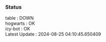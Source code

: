 ### Status


table : DOWN  
hogwarts : OK  
icy-bot : OK  
Latest Update : 2024-08-25 04:10:45.650409
